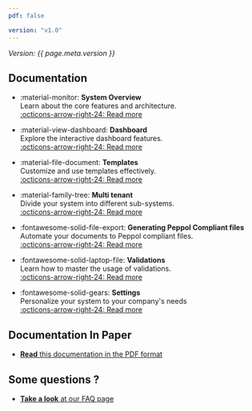 ```yaml
---
pdf: false

version: "v1.0"
---
```


<span class="version-label">*Version: {{ page.meta.version }}*</span>

## Documentation

<div class="grid cards" markdown>

- :material-monitor: **System Overview**  
  Learn about the core features and architecture.  
  [:octicons-arrow-right-24: Read more](System%20Overview/index.md)

- :material-view-dashboard: **Dashboard**  
  Explore the interactive dashboard features.  
  [:octicons-arrow-right-24: Read more](System%20Overview/Dashboard.md)

- :material-file-document: **Templates**  
  Customize and use templates effectively.  
  [:octicons-arrow-right-24: Read more](System%20Overview/Template.md)

- :material-family-tree: **Multi tenant**  
  Divide your system into different sub-systems.  
  [:octicons-arrow-right-24: Read more](Multi%20tenant%20system/index.md)

- :fontawesome-solid-file-export: **Generating Peppol Compliant files**  
  Automate your documents to Peppol compliant files.  
  [:octicons-arrow-right-24: Read more](Peppol/Introduction.md)

- :fontawesome-solid-laptop-file: **Validations**  
  Learn how to master the usage of validations.  
  [:octicons-arrow-right-24: Read more](System%20Overview/Validations.md)

- :fontawesome-solid-gears: **Settings**  
  Personalize your system to your company's needs  
  [:octicons-arrow-right-24: Read more](System%20Overview/Settings.md)

</div>


## Documentation In Paper

- [__Read__ this documentation in the PDF format](./documentation.pdf)

## Some questions ?

- [__Take a look__ at our FAQ page](FAQ.md)